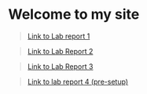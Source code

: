 # Welcome to my site
> [Link to Lab report 1](https://oaragonsotelo.github.io/cse15l-lab-reports/lab-report-1.html)

> [Link to Lab Report 2](https://oaragonsotelo.github.io/cse15l-lab-reports/lab-report-2.html)

> [Link to Lab Report 3](https://oaragonsotelo.github.io/cse15l-lab-reports/lab-report-3-week-6/lab-report-3.html)

> [Link to lab report 4 (pre-setup)](https://oaragonsotelo.github.io/cse15l-lab-reports/lab-report-4.html)